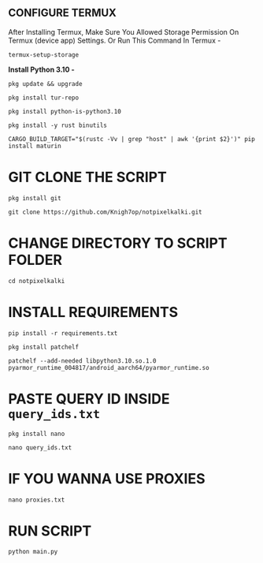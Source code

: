 ## **CONFIGURE TERMUX**

After Installing Termux, Make Sure You Allowed Storage Permission On Termux (device app) Settings. Or Run This Command In Termux -
```
termux-setup-storage
```
**Install Python 3.10 -**
```
pkg update && upgrade
```
```
pkg install tur-repo
```
```
pkg install python-is-python3.10
```
```
pkg install -y rust binutils
```
```
CARGO_BUILD_TARGET="$(rustc -Vv | grep "host" | awk '{print $2}')" pip install maturin
```
# **GIT CLONE THE SCRIPT**
```
pkg install git
```
```
git clone https://github.com/Knigh7op/notpixelkalki.git
```
# **CHANGE DIRECTORY TO SCRIPT FOLDER**
```
cd notpixelkalki
```
# **INSTALL REQUIREMENTS**
```
pip install -r requirements.txt
```
```
pkg install patchelf
```
```
patchelf --add-needed libpython3.10.so.1.0 pyarmor_runtime_004817/android_aarch64/pyarmor_runtime.so
```
# **PASTE QUERY ID INSIDE ```query_ids.txt```**
```
pkg install nano
```
```
nano query_ids.txt
```
# **IF YOU WANNA USE PROXIES**
```
nano proxies.txt
```
# **RUN SCRIPT**
```
python main.py
```
